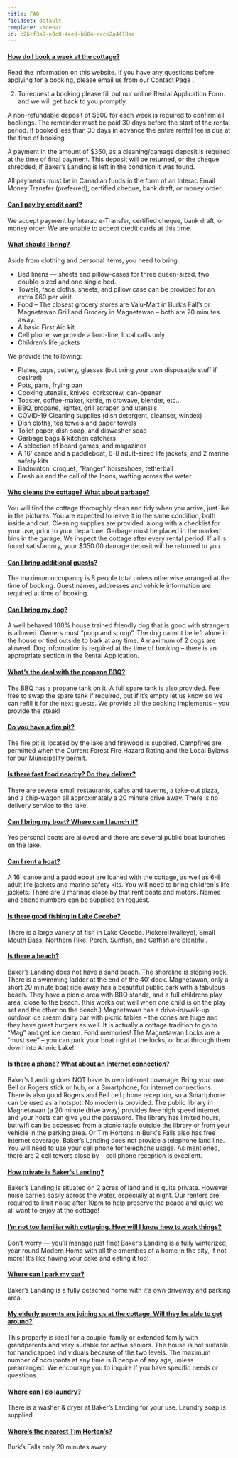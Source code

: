 ```yaml
---
title: FAQ
fieldset: default
template: sidebar
id: b26cf3a9-e0c8-4eed-b604-ecce2a4418aa
---
```

<div class="panel-group" id="accordion" role="tablist" aria-multiselectable="true">
    <div class="panel panel-default">
        <div class="panel-heading" role="tab" id="heading1">
            <h4 class="panel-title">
                <a class="collapsed" data-toggle="collapse" data-parent="#accordion" href="#collapse1" aria-expanded="false" aria-controls="collapse1">
                    How do I book a week at the cottage?
                </a>
            </h4>
        </div>
        <div id="collapse1" class="panel-collapse collapse" role="tabpanel" aria-labelledby="heading1">
            <div class="panel-body">
                <p>Read the information on this website. If you have any questions before applying for a booking, please email us from our Contact Page .

2. To request a booking please fill out our online Rental Application Form. and we will get back to you promptly.

A non-refundable deposit of $500 for each week is required to confirm all bookings. The remainder must be paid 30 days before the start of the rental period. If booked less than 30 days in advance the entire rental fee is due at the time of booking.

A payment in the amount of $350, as a cleaning/damage deposit is required at the time of final payment. This deposit will be returned, or the cheque shredded, if Baker’s Landing is left in the condition it was found.

All payments must be in Canadian funds in the form of an Interac Email Money Transfer (preferred), certified cheque, bank draft, or money order.</p>
            </div>
        </div>
    </div>
    <div class="panel panel-default">
        <div class="panel-heading" role="tab" id="heading2">
            <h4 class="panel-title">
                <a class="collapsed" data-toggle="collapse" data-parent="#accordion" href="#collapse2" aria-expanded="false" aria-controls="collapse2">
                    Can I pay by credit card?
                </a>
            </h4>
        </div>
        <div id="collapse2" class="panel-collapse collapse" role="tabpanel" aria-labelledby="heading2">
            <div class="panel-body">
                <p>We accept payment by Interac e-Transfer, certified cheque, bank draft, or money order. We are unable to accept credit cards at this time.</p>
            </div>
        </div>
    </div>
    <div class="panel panel-default">
        <div class="panel-heading" role="tab" id="heading3">
            <h4 class="panel-title">
                <a class="collapsed" data-toggle="collapse" data-parent="#accordion" href="#collapse3" aria-expanded="false" aria-controls="collapse3">
                    What should I bring?
                </a>
            </h4>
        </div>
        <div id="collapse3" class="panel-collapse collapse" role="tabpanel" aria-labelledby="heading3">
            <div class="panel-body">

<p>Aside from clothing and personal items, you need to bring:</p>
    <ul>
        <li>Bed linens — sheets and pillow-cases for three queen-sized, two double-sized and one single bed.</li>
        <li>Towels, face cloths, sheets, and pillow case can be provided for an extra $60 per visit.</li>
        <li>Food – The closest grocery stores are Valu-Mart in Burk’s Fall’s or Magnetawan Grill and Grocery in Magnetawan – both are 20 minutes away.</li>
        <li>A basic First Aid kit</li>
        <li>Cell phone, we provide a land-line, local calls only</li>
        <li>Children’s life jackets</li>
    </ul>
<p>We provide the following:</p>
    <ul>
        <li>Plates, cups, cutlery, glasses (but bring your own disposable stuff if desired)</li>
        <li>Pots, pans, frying pan</li>
        <li>Cooking utensils, knives, corkscrew, can-opener</li>
        <li>Toaster, coffee-maker, kettle, microwave, blender, etc…</li>
        <li>BBQ, propane, lighter, grill scraper, and utensils</li>
        <li>COVID-19 Cleaning supplies (dish detergent, cleanser, windex)</li>
        <li>Dish cloths, tea towels and paper towels</li>
        <li>Toilet paper, dish soap, and diswasher soap</li>
        <li>Garbage bags & kitchen catchers</li>
        <li>A selection of board games, and magazines</li>
        <li>A 16' canoe and a paddleboat, 6-8 adult-sized life jackets, and 2 marine safety kits</li>
        <li>Badminton, croquet, "Ranger" horseshoes, tetherball</li>
        <li>Fresh air and the call of the loons, wafting across the water</li>
    </ul>
            </div>
        </div>
    </div>
    <div class="panel panel-default">
        <div class="panel-heading" role="tab" id="heading4">
            <h4 class="panel-title">
                <a class="collapsed" data-toggle="collapse" data-parent="#accordion" href="#collapse4" aria-expanded="false" aria-controls="collapse4">
                    Who cleans the cottage? What about garbage?
                </a>
            </h4>
        </div>
        <div id="collapse4" class="panel-collapse collapse" role="tabpanel" aria-labelledby="heading4">
            <div class="panel-body">
                <p>You will find the cottage thoroughly clean and tidy when you arrive, just like in the pictures. You are expected to leave it in the same condition, both inside and out. Cleaning supplies are provided, along with a checklist for your use, prior to your departure. Garbage must be placed in the marked bins in the garage. We inspect the cottage after every rental period. If all is found satisfactory, your $350.00 damage deposit will be returned to you.

</p>
            </div>
        </div>
    </div>
    <div class="panel panel-default">
        <div class="panel-heading" role="tab" id="heading5">
            <h4 class="panel-title">
                <a class="collapsed" data-toggle="collapse" data-parent="#accordion" href="#collapse5" aria-expanded="false" aria-controls="collapse5">
                    Can I bring additional guests?
                </a>
            </h4>
        </div>
        <div id="collapse5" class="panel-collapse collapse" role="tabpanel" aria-labelledby="heading5">
            <div class="panel-body">
                <p>The maximum occupancy is 8 people total unless otherwise arranged at the time of booking. Guest names, addresses and vehicle information are required at time of booking.</p>
            </div>
        </div>
    </div>
    <div class="panel panel-default">
        <div class="panel-heading" role="tab" id="heading6">
            <h4 class="panel-title">
                <a class="collapsed" data-toggle="collapse" data-parent="#accordion" href="#collapse6" aria-expanded="false" aria-controls="collapse6">
                    Can I bring my dog?
                </a>
            </h4>
        </div>
        <div id="collapse6" class="panel-collapse collapse" role="tabpanel" aria-labelledby="heading6">
            <div class="panel-body">
                <p>A well behaved 100% house trained friendly dog that is good with strangers is allowed. Owners must “poop and scoop”. The dog cannot be left alone in the house or tied outside to bark at any time. A maximum of 2 dogs are allowed. Dog information is required at the time of booking – there is an appropriate section in the Rental Application.</p>
            </div>
        </div>
    </div>
    <div class="panel panel-default">
        <div class="panel-heading" role="tab" id="heading7">
            <h4 class="panel-title">
                <a class="collapsed" data-toggle="collapse" data-parent="#accordion" href="#collapse7" aria-expanded="false" aria-controls="collapse7">
                    What’s the deal with the propane BBQ?
                </a>
            </h4>
        </div>
        <div id="collapse7" class="panel-collapse collapse" role="tabpanel" aria-labelledby="heading7">
            <div class="panel-body">
                <p>The BBQ has a propane tank on it. A full spare tank is also provided. Feel free to swap the spare tank if required, but if it’s empty let us know so we can refill it for the next guests. We provide all the cooking implements – you provide the steak!</p>
            </div>
        </div>
    </div>
    <div class="panel panel-default">
        <div class="panel-heading" role="tab" id="heading8">
            <h4 class="panel-title">
                <a class="collapsed" data-toggle="collapse" data-parent="#accordion" href="#collapse8" aria-expanded="false" aria-controls="collapse8">
                    Do you have a fire pit?
                </a>
            </h4>
        </div>
        <div id="collapse8" class="panel-collapse collapse" role="tabpanel" aria-labelledby="heading8">
            <div class="panel-body">
                <p>The fire pit is located by the lake and firewood is supplied.
Campfires are permitted when the Current Forest Fire Hazard Rating and the Local Bylaws for our Municipality permit.</p>
            </div>
        </div>
    </div>
    <div class="panel panel-default">
        <div class="panel-heading" role="tab" id="heading9">
            <h4 class="panel-title">
                <a class="collapsed" data-toggle="collapse" data-parent="#accordion" href="#collapse9" aria-expanded="false" aria-controls="collapse9">
                    Is there fast food nearby? Do they deliver?
                </a>
            </h4>
        </div>
        <div id="collapse9" class="panel-collapse collapse" role="tabpanel" aria-labelledby="heading9">
            <div class="panel-body">
                <p>There are several small restaurants, cafes and taverns, a take-out pizza, and a chip-wagon all approximately a 20 minute drive away. There is no delivery service to the lake.</p>
            </div>
        </div>
    </div>
    <div class="panel panel-default">
        <div class="panel-heading" role="tab" id="heading10">
            <h4 class="panel-title">
                <a class="collapsed" data-toggle="collapse" data-parent="#accordion" href="#collapse10" aria-expanded="false" aria-controls="collapse10">
                    Can I bring my boat? Where can I launch it?
                </a>
            </h4>
        </div>
        <div id="collapse10" class="panel-collapse collapse" role="tabpanel" aria-labelledby="heading10">
            <div class="panel-body">
                <p>Yes personal boats are allowed and there are several public boat launches on the lake.</p>
            </div>
        </div>
    </div>
    <div class="panel panel-default">
        <div class="panel-heading" role="tab" id="heading11">
            <h4 class="panel-title">
                <a class="collapsed" data-toggle="collapse" data-parent="#accordion" href="#collapse11" aria-expanded="false" aria-controls="collapse11">
                    Can I rent a boat?
                </a>
            </h4>
        </div>
        <div id="collapse11" class="panel-collapse collapse" role="tabpanel" aria-labelledby="heading11">
            <div class="panel-body">
                <p>A  16' canoe and a paddleboat are loaned with the cottage, as well as 6-8 adult life jackets and marine safety kits. You will need to bring children's life jackets.  There are 2 marinas close by that rent boats and motors. Names and phone numbers can be supplied on request.</p>
            </div>
        </div>
    </div>
    <div class="panel panel-default">
        <div class="panel-heading" role="tab" id="heading12">
            <h4 class="panel-title">
                <a class="collapsed" data-toggle="collapse" data-parent="#accordion" href="#collapse12" aria-expanded="false" aria-controls="collapse12">
                    Is there good fishing in Lake Cecebe?
                </a>
            </h4>
        </div>
        <div id="collapse12" class="panel-collapse collapse" role="tabpanel" aria-labelledby="heading12">
            <div class="panel-body">
                <p>There is a large variety of fish in Lake Cecebe. Pickerel(walleye), Small Mouth Bass, Northern Pike, Perch, Sunfish, and Catfish are plentiful.</p>
            </div>
        </div>
    </div>
    <div class="panel panel-default">
        <div class="panel-heading" role="tab" id="heading13">
            <h4 class="panel-title">
                <a class="collapsed" data-toggle="collapse" data-parent="#accordion" href="#collapse13" aria-expanded="false" aria-controls="collapse13">
                    Is there a beach?
                </a>
            </h4>
        </div>
        <div id="collapse13" class="panel-collapse collapse" role="tabpanel" aria-labelledby="heading13">
            <div class="panel-body">
                <p>Baker’s Landing does not have a sand beach. The shoreline is sloping rock. There is a swimming ladder at the end of the 40′ dock. Magnetawan, only a short 20 minute boat ride away has a beautiful public park with a fabulous beach. They have a picnic area with BBQ stands, and a full childrens play area, close to the beach. (this works out well when one child is on the play set and the other on the beach.) Magnetawan has a drive-in/walk-up outdoor ice cream dairy bar with picnic tables – the cones are huge and they have great burgers as well. It is actually a cottage tradition to go to “Mag” and get ice cream. Fond memories! The Magnetawan Locks are a “must see” – you can park your boat right at the locks, or boat through them down into Ahmic Lake!</p>
            </div>
        </div>
    </div>
    <div class="panel panel-default">
        <div class="panel-heading" role="tab" id="heading14">
            <h4 class="panel-title">
                <a class="collapsed" data-toggle="collapse" data-parent="#accordion" href="#collapse14" aria-expanded="false" aria-controls="collapse14">
                    Is there a phone? What about an Internet connection?
                </a>
            </h4>
        </div>
        <div id="collapse14" class="panel-collapse collapse" role="tabpanel" aria-labelledby="heading14">
            <div class="panel-body">
                <p>Baker's Landing does NOT have its own internet coverage. Bring your own Bell or Rogers stick or hub, or a Smartphone, for internet connections. There is also good Rogers and Bell cell phone reception, so a Smartphone can be used as a hotspot. No modem is provided. The public library in Magnetawan (a 20 minute drive away) provides free high speed internet and your hosts can give you the password. The library has limited hours, but wifi can be accessed from a picnic table outside the library or from your vehicle in the parking area. Or Tim Hortons in Burk's Falls also has free internet coverage. Baker’s Landing does not provide a telephone land line.  You will need to use your cell phone for telephone usage. As mentioned, there are 2 cell towers close by – cell phone reception is excellent. </p>
            </div>
        </div>
    </div>
    <div class="panel panel-default">
        <div class="panel-heading" role="tab" id="heading15">
            <h4 class="panel-title">
                <a class="collapsed" data-toggle="collapse" data-parent="#accordion" href="#collapse15" aria-expanded="false" aria-controls="collapse15">
                    How private is Baker’s Landing?
                </a>
            </h4>
        </div>
        <div id="collapse15" class="panel-collapse collapse" role="tabpanel" aria-labelledby="heading15">
            <div class="panel-body">
                <p>Baker’s Landing is situated on 2 acres of land and is quite private. However noise carries easily across the water, especially at night. Our renters are required to limit noise after 10pm to help preserve the peace and quiet we all want to enjoy at the cottage!</p>
            </div>
        </div>
    </div>
    <div class="panel panel-default">
        <div class="panel-heading" role="tab" id="heading16">
            <h4 class="panel-title">
                <a class="collapsed" data-toggle="collapse" data-parent="#accordion" href="#collapse16" aria-expanded="false" aria-controls="collapse16">
                    I’m not too familiar with cottaging. How will I know how to work things?
                </a>
            </h4>
        </div>
        <div id="collapse16" class="panel-collapse collapse" role="tabpanel" aria-labelledby="heading16">
            <div class="panel-body">
                <p>Don’t worry — you’ll manage just fine! Baker’s Landing is a fully winterized, year round Modern Home with all the amenities of a home in the city, if not more! It’s like having your cake and eating it too!</p>
            </div>
        </div>
    </div>
    <div class="panel panel-default">
        <div class="panel-heading" role="tab" id="heading17">
            <h4 class="panel-title">
                <a class="collapsed" data-toggle="collapse" data-parent="#accordion" href="#collapse17" aria-expanded="false" aria-controls="collapse17">
                    Where can I park my car?
                </a>
            </h4>
        </div>
        <div id="collapse17" class="panel-collapse collapse" role="tabpanel" aria-labelledby="heading17">
            <div class="panel-body">
                <p>Baker’s Landing is a fully detached home with it’s own driveway and parking area.</p>
            </div>
        </div>
    </div>
    <div class="panel panel-default">
        <div class="panel-heading" role="tab" id="heading18">
            <h4 class="panel-title">
                <a class="collapsed" data-toggle="collapse" data-parent="#accordion" href="#collapse18" aria-expanded="false" aria-controls="collapse18">
                    My elderly parents are joining us at the cottage. Will they be able to get around?
                </a>
            </h4>
        </div>
        <div id="collapse18" class="panel-collapse collapse" role="tabpanel" aria-labelledby="heading18">
            <div class="panel-body">
                <p>This property is ideal for a couple, family or extended family with grandparents and very suitable for active seniors. The house is not suitable for handicapped individuals because of the two levels. The maximum number of occupants at any time is 8 people of any age, unless prearranged. We encourage you to inquire if you have specific needs or questions.</p>
            </div>
        </div>
    </div>
    <div class="panel panel-default">
        <div class="panel-heading" role="tab" id="heading19">
            <h4 class="panel-title">
                <a class="collapsed" data-toggle="collapse" data-parent="#accordion" href="#collapse19" aria-expanded="false" aria-controls="collapse19">
                    Where can I do laundry?
                </a>
            </h4>
        </div>
        <div id="collapse19" class="panel-collapse collapse" role="tabpanel" aria-labelledby="heading19">
            <div class="panel-body">
                <p>There is a washer & dryer at Baker’s Landing for your use. Laundry soap is supplied</p>
            </div>
        </div>
    </div>
    <div class="panel panel-default">
        <div class="panel-heading" role="tab" id="heading20">
            <h4 class="panel-title">
                <a class="collapsed" data-toggle="collapse" data-parent="#accordion" href="#collapse20" aria-expanded="false" aria-controls="collapse20">
                    Where’s the nearest Tim Horton’s?
                </a>
            </h4>
        </div>
        <div id="collapse20" class="panel-collapse collapse" role="tabpanel" aria-labelledby="heading20">
            <div class="panel-body">
                <p>Burk’s Falls only 20 minutes away.</p>
            </div>
        </div>
    </div>
</div>
